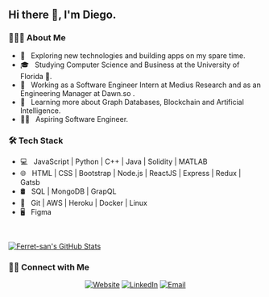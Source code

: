 <h2> Hi there 👋, I'm Diego.</h2>

<h3> 👨🏻‍💻 About Me </h3>

- 🤔 &nbsp; Exploring new technologies and building apps on my spare time.
- 🎓 &nbsp; Studying Computer Science and Business at the University of Florida 🐊.
- 💼 &nbsp; Working as a Software Engineer Intern at Medius Research and as an Engineering Manager at Dawn.so .
- 🌱 &nbsp; Learning more about Graph Databases, Blockchain and Artificial Intelligence.
- 🧑‍💻 &nbsp; Aspiring Software Engineer.

<h3>🛠 Tech Stack</h3>

- 💻 &nbsp; JavaScript | Python | C++ | Java | Solidity | MATLAB
- 🌐 &nbsp; HTML | CSS | Bootstrap | Node.js | ReactJS | Express | Redux | Gatsb
- 🛢 &nbsp; SQL | MongoDB | GrapQL
- 🔧 &nbsp; Git | AWS | Heroku | Docker | Linux
- 🖥 &nbsp; Figma

<br/>

[![Ferret-san's GitHub Stats](https://github-readme-stats.vercel.app/api?username=Ferret-san&show_icons=true)](https://github.com/AVS1508)

<h3> 🤝🏻 Connect with Me </h3>

<p align="center">
<a href="https://ferret-san.github.io/"><img alt="Website" src="https://img.shields.io/badge/Website-https://ferret-san.github.io-blue?style=flat-square&logo=google-chrome"></a>
<a href="https://www.linkedin.com/in/diego-ferrer"><img alt="LinkedIn" src="https://img.shields.io/badge/LinkedIn-Diego%20Ferrer-blue?style=flat-square&logo=linkedin"></a>
<a href="mailto:diego.ferrer@ufl.edu"><img alt="Email" src="https://img.shields.io/badge/Email-diego.ferrer@ufl.edu-blue?style=flat-square&logo=gmail"></a>
</p>
